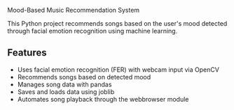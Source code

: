  Mood-Based Music Recommendation System

This Python project recommends songs based on the user's mood detected through facial emotion recognition using machine learning.

## Features
- Uses facial emotion recognition (FER) with webcam input via OpenCV
- Recommends songs based on detected mood
- Manages song data with pandas
- Saves and loads data using joblib
- Automates song playback through the webbrowser module
